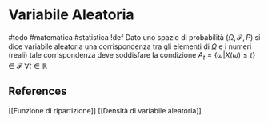 # Variabile Aleatoria
#todo #matematica #statistica
!def
Dato uno spazio di probabilità $(\Omega,\mathscr{F},P)$ si dice variabile aleatoria una corrispondenza tra gli elementi di $\Omega$ e i numeri (reali) tale corrispondenza deve soddisfare la condizione
$A_t = \{\omega|X(\omega)\leq t\} \in \mathscr{F} \; \forall t\in\mathbb{R}$
## References
[[Funzione di ripartizione]]
[[Densità di variabile aleatoria]]